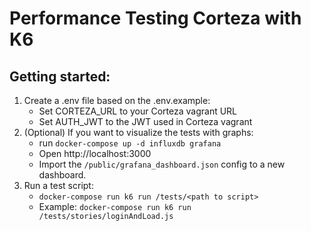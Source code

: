 # Performance Testing Corteza with K6

## Getting started:
1. Create a .env file based on the .env.example:
   - Set CORTEZA_URL to your Corteza vagrant URL
   - Set AUTH_JWT to the JWT used in Corteza vagrant
2. (Optional) If you want to visualize the tests with graphs:
   - run `docker-compose up -d influxdb grafana`
   - Open http://localhost:3000
   - Import the `/public/grafana_dashboard.json` config to a new dashboard.
3. Run a test script:
   - `docker-compose run k6 run /tests/<path to script>`
   - Example: `docker-compose run k6 run /tests/stories/loginAndLoad.js`

